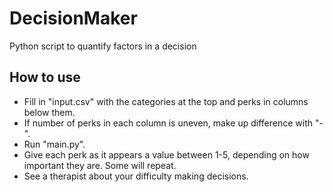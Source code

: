 # DecisionMaker
Python script to quantify factors in a decision

## How to use
- Fill in "input.csv" with the categories at the top and perks in columns below them.
- If number of perks in each column is uneven, make up difference with "-".
- Run "main.py".
- Give each perk as it appears a value between 1-5, depending on how important they are. Some will repeat.
- See a therapist about your difficulty making decisions.
